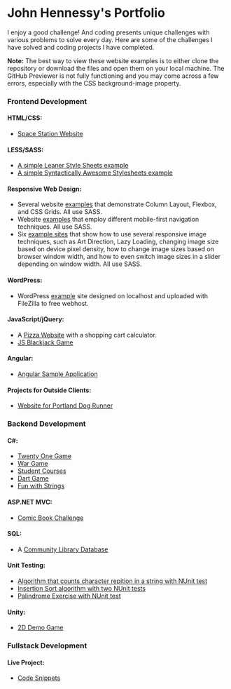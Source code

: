 <h1><strong>John Hennessy's Portfolio</strong></h1>

<p>I enjoy a good challenge! And coding presents unique challenges with various problems to solve every day. Here are some of the challenges I have solved and coding projects I have completed.</p>

<p><strong>Note:</strong> The best way to view these website examples is to either clone the repository or download the files and open them on your local machine. The GitHub Previewer is not fully functioning and you may come across a few errors, especially with the CSS background-image property.</p>

<h3>Frontend Development</h3>

<h4>HTML/CSS:</h4>
<ul>
  <li><a href="https://github.com/DevJHennessy/Tech-Academy-Projects/tree/master/Space%20Station%20Site">Space Station Website</a></li>
</ul>

<h4>LESS/SASS:</h4>
<ul>
  <li><a href="https://github.com/DevJHennessy/SimpleLESSExample">A simple Leaner Style Sheets example</a></li>
  <li><a href="https://github.com/DevJHennessy/SimpleSassExample">A simple Syntactically Awesome Stylesheets example</a></li>
</ul>

<h4>Responsive Web Design:</h4>
<ul>
  <li>Several website <a href="https://github.com/DevJHennessy/Responsive_Web_Design">examples</a> that demonstrate Column Layout, Flexbox, and CSS Grids. All use SASS.</li>
  <li>Website <a href="https://github.com/DevJHennessy/Responsive_Design_Navigation">examples</a> that employ different mobile-first navigation techniques. All use SASS.</li>
  <li>Six <a href="https://github.com/DevJHennessy/Responsive_Design_Images">example sites</a> that show how to use several responsive image techniques, such as Art Direction, Lazy Loading, changing image size based on device pixel density, how to change image sizes based on browser window width, and how to even switch image sizes in a slider depending on window width. All use SASS.</li>
</ul>

<h4>WordPress:</h4>
<ul>
  <li>WordPress <a href="https://devjhennessy-example001.000webhostapp.com/">example</a> site designed on localhost and uploaded with FileZilla to free webhost.</li>
</ul>

<h4>JavaScript/jQuery:</h4>
<ul>
  <li>A <a href="https://github.com/DevJHennessy/Tech-Academy-Projects/tree/master/Pizza%20Site">Pizza Website</a> with a shopping cart calculator.</li>
  <li><a href="https://github.com/DevJHennessy/JavaScript-Blackjack-Game">JS Blackjack Game</a></li>
</ul>

<h4>Angular:</h4>
<ul>
  <li><a href="https://github.com/DevJHennessy/AngularSampleApplication">Angular Sample Application</a></li>
</ul>

<h4>Projects for Outside Clients:</h4>
<ul>
  <li><a href="https://github.com/DevJHennessy/PortlandDogRunner">Website for Portland Dog Runner</a></li>
</ul>

<h3>Backend Development</h3>

<h4>C#:</h4>
<ul>
  <li><a href="https://github.com/DevJHennessy/Projects/tree/master/TwentyOneGame" target="_blank">Twenty One Game</a></li>
  <li><a href="https://github.com/DevJHennessy/CSharp_MVC_Challenges_pt2/tree/master/Challenge_13_WarCardGame" target="_blank">War Game</a></li>
  <li><a href="https://github.com/DevJHennessy/CSharp_MVC_Challenges_pt2/tree/master/Challenge_12_StudentCourses">Student Courses</a></li>
  <li><a href="https://github.com/DevJHennessy/CSharp_MVC_Challenges_pt2/tree/master/Challenge_11_SimpleDarts">Dart Game</a></li>
  <li><a href="https://github.com/DevJHennessy/CSharp_MVC_Challenges_pt2/tree/master/Challenge_09_PhunWithStrings">Fun with Strings</a></li>
</ul>

<h4>ASP.NET MVC:</h4>
<ul>
  <li><a href="https://github.com/DevJHennessy/CSharp_MVC_Challenges_pt2/tree/master/MVC5_1_Challenge_MyComicBooks/FirstChallenge">Comic Book Challenge</a></li>
</ul>

<h4>SQL:</h4>
<ul>
  <li>A <a href="https://github.com/DevJHennessy/Tech-Academy-Projects/tree/master/Sql">Community Library Database</a></li>
</ul>


<h4>Unit Testing:</h4>
<ul>
  <li><a href="https://github.com/DevJHennessy/Projects/tree/master/CharacterCount">Algorithm that counts character repition in a string with NUnit test</a></li>
  <li><a href="https://github.com/DevJHennessy/Projects/tree/master/InsertionSortAlg">Insertion Sort algorithm with two NUnit tests</a></li>
  <li><a href="https://github.com/DevJHennessy/Projects/tree/master/Palindrome">Palindrome Exercise with NUnit test</a></li>
</ul>

<h4>Unity:</h4>
<ul>
  <li><a href="https://github.com/DevJHennessy/Unity/tree/master/ProtoDemo">2D Demo Game</a></li>
</ul>

<h3>Fullstack Development</h3>

<h4>Live Project:</h4>
<ul>
  <li><a href="https://github.com/DevJHennessy/LiveProjectCodeSnippet">Code Snippets</a></li>
</ul>
